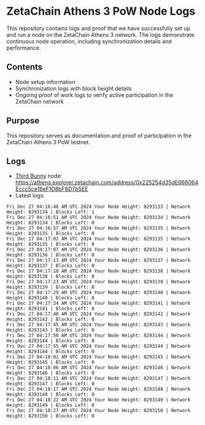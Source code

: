# ZetaChain Athens 3 PoW Node Logs
This repository contains logs and proof that we have successfully set up and run a node on the ZetaChain Athens 3 network. The logs demonstrate continuous node operation, including synchronization details and performance.

## Contents
- Node setup information
- Synchronization logs with block height details
- Ongoing proof of work logs to verify active participation in the ZetaChain network

## Purpose
This repository serves as documentation and proof of participation in the ZetaChain Athens 3 PoW testnet.

## Logs

- [Third Bunny](https://thirdbunny.xyz/) node: https://athens.explorer.zetachain.com/address/0x225254d35dE666064Eccc5ce16eF1D8bF8D7b5EE
- Latest logs:
```
Fri Dec 27 04:16:46 AM UTC 2024 Your Node Height: 8293133 | Network Height: 8293134 | Blocks Left: 1
Fri Dec 27 04:16:51 AM UTC 2024 Your Node Height: 8293134 | Network Height: 8293134 | Blocks Left: 0
Fri Dec 27 04:16:57 AM UTC 2024 Your Node Height: 8293135 | Network Height: 8293135 | Blocks Left: 0
Fri Dec 27 04:17:02 AM UTC 2024 Your Node Height: 8293135 | Network Height: 8293135 | Blocks Left: 0
Fri Dec 27 04:17:07 AM UTC 2024 Your Node Height: 8293136 | Network Height: 8293136 | Blocks Left: 0
Fri Dec 27 04:17:13 AM UTC 2024 Your Node Height: 8293137 | Network Height: 8293137 | Blocks Left: 0
Fri Dec 27 04:17:18 AM UTC 2024 Your Node Height: 8293138 | Network Height: 8293138 | Blocks Left: 0
Fri Dec 27 04:17:23 AM UTC 2024 Your Node Height: 8293139 | Network Height: 8293139 | Blocks Left: 0
Fri Dec 27 04:17:29 AM UTC 2024 Your Node Height: 8293140 | Network Height: 8293140 | Blocks Left: 0
Fri Dec 27 04:17:34 AM UTC 2024 Your Node Height: 8293141 | Network Height: 8293141 | Blocks Left: 0
Fri Dec 27 04:17:40 AM UTC 2024 Your Node Height: 8293142 | Network Height: 8293142 | Blocks Left: 0
Fri Dec 27 04:17:45 AM UTC 2024 Your Node Height: 8293143 | Network Height: 8293143 | Blocks Left: 0
Fri Dec 27 04:17:50 AM UTC 2024 Your Node Height: 8293144 | Network Height: 8293144 | Blocks Left: 0
Fri Dec 27 04:17:55 AM UTC 2024 Your Node Height: 8293144 | Network Height: 8293144 | Blocks Left: 0
Fri Dec 27 04:18:01 AM UTC 2024 Your Node Height: 8293145 | Network Height: 8293145 | Blocks Left: 0
Fri Dec 27 04:18:06 AM UTC 2024 Your Node Height: 8293146 | Network Height: 8293146 | Blocks Left: 0
Fri Dec 27 04:18:11 AM UTC 2024 Your Node Height: 8293147 | Network Height: 8293147 | Blocks Left: 0
Fri Dec 27 04:18:17 AM UTC 2024 Your Node Height: 8293148 | Network Height: 8293148 | Blocks Left: 0
Fri Dec 27 04:18:22 AM UTC 2024 Your Node Height: 8293149 | Network Height: 8293149 | Blocks Left: 0
Fri Dec 27 04:18:27 AM UTC 2024 Your Node Height: 8293150 | Network Height: 8293150 | Blocks Left: 0
```
